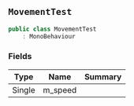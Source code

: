 ## `MovementTest`

```csharp
public class MovementTest
    : MonoBehaviour
```

### Fields

| Type | Name | Summary | 
| --- | --- | --- | 
| Single | m_speed |  | 


